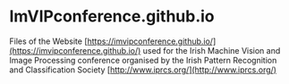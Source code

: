 # ImVIPconference.github.io
Files of the Website  [https://imvipconference.github.io/](https://imvipconference.github.io/) used for the 
Irish Machine Vision and Image Processing conference organised by the 
Irish Pattern Recognition and Classification Society [http://www.iprcs.org/](http://www.iprcs.org/)
